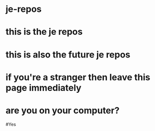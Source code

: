 # je-repos
# this is the je repos
# this is also the future je repos
# if you're a stranger then leave this page immediately
# are you on your computer?
#Yes

